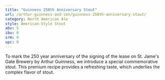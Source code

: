 ```yaml
---
title: "Guinness 250th Anniversary Stout"
url: /arthur-guinness-and-son/guinness-250th-anniversary-stout/
category: North American Ale
style: American-Style Stout
abv: 5
ibu: 0
srm: 0
upc: 0
---
```

To mark the 250 year anniversary of the signing of the lease on St. Jame's Gate Brewery by Arthur Guinness, we introduce a special commemorative stout. This premium recipe provides a refreshing taste, which underlies the complex flavor of stout.
